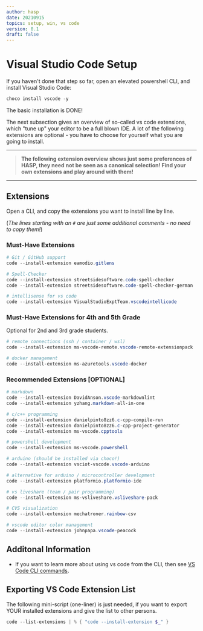 ```yaml
---
author: hasp
date: 20210915
topics: setup, win, vs code
version: 0.1
draft: false
---
```


# Visual Studio Code Setup

If you haven't done that step so far, open an elevated powershell CLI, and install Visual Studio Code:

```powershell
choco install vscode -y
```

The basic installation is DONE!

The next subsection gives an overview of so-called vs code extensions, which "tune up" your editor to be a full blown IDE. A lot of the following extensions are optional - you have to choose for yourself what you are going to install.

---

> **The following extension overview shows just some preferences of HASP, they need not be seen as a canonical selection! Find your own extensions and play around with them!**

---

## Extensions

Open a CLI, and copy the extensions you want to install line by line.

(*The lines starting with an `#` are just some additional comments - no need to copy them!*)

### Must-Have Extensions

```powershell
# Git / GitHub support
code --install-extension eamodio.gitlens

# Spell-Checker
code --install-extension streetsidesoftware.code-spell-checker
code --install-extension streetsidesoftware.code-spell-checker-german

# intellisense for vs code
code --install-extension VisualStudioExptTeam.vscodeintellicode
```

### Must-Have Extensions for 4th and 5th Grade

Optional for 2nd and 3rd grade students.

```powershell
# remote connections (ssh / container / wsl)
code --install-extension ms-vscode-remote.vscode-remote-extensionpack

# docker management
code --install-extension ms-azuretools.vscode-docker
```

### Recommended Extensions [OPTIONAL]

```powershell
# markdown
code --install-extension DavidAnson.vscode-markdownlint
code --install-extension yzhang.markdown-all-in-one

# c/c++ programming
code --install-extension danielpinto8zz6.c-cpp-compile-run      
code --install-extension danielpinto8zz6.c-cpp-project-generator
code --install-extension ms-vscode.cpptools

# powershell development
code --install-extension ms-vscode.powershell

# arduino (should be installed via choco!)
code --install-extension vsciot-vscode.vscode-arduino

# alternative for arduino / microcontroller development
code --install-extension platformio.platformio-ide

# vs liveshare (team / pair programming)
code --install-extension ms-vsliveshare.vsliveshare-pack

# CVS visualization
code --install-extension mechatroner.rainbow-csv

# vscode editor color management
code --install-extension johnpapa.vscode-peacock
```

## Additonal Information

- If you want to learn more about using vs code from the CLI, then see [VS Code CLI commands](https://code.visualstudio.com/docs/editor/command-line).

## Exporting VS Code Extension List

The following mini-script (one-liner) is just needed, if you want to export YOUR installed extensions and give the list to other persons.

```powershell
code --list-extensions | % { "code --install-extension $_" }
```
